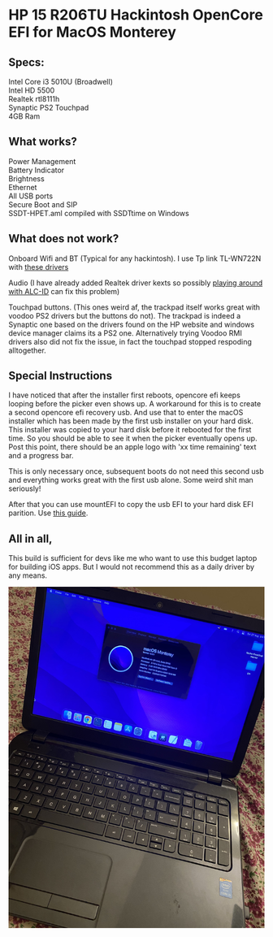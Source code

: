 # HP 15 R206TU Hackintosh OpenCore EFI for MacOS Monterey

## Specs:

Intel Core i3 5010U (Broadwell)  
Intel HD 5500  
Realtek rtl8111h  
Synaptic PS2 Touchpad  
4GB Ram

## What works?

Power Management  
Battery Indicator  
Brightness  
Ethernet  
All USB ports  
Secure Boot and SIP  
SSDT-HPET.aml compiled with SSDTtime on Windows


## What does not work?
Onboard Wifi and BT (Typical for any hackintosh). I use Tp link TL-WN722N with [these drivers](https://github.com/chris1111/Wireless-USB-OC-Big-Sur-Adapter)

Audio (I have already added Realtek driver kexts so possibly [playing around with ALC-ID](https://dortania.github.io/OpenCore-Post-Install/universal/audio.html) can fix this problem)

Touchpad buttons. (This ones weird af, the trackpad itself works great with voodoo PS2 drivers but the buttons do not). The trackpad is indeed a Synaptic one based on the drivers found on the HP website and windows device manager claims its a PS2 one. 
Alternatively trying Voodoo RMI drivers also did not fix the issue, in fact the touchpad stopped respoding alltogether.

## Special Instructions
I have noticed that after the installer first reboots, opencore efi keeps looping before the picker even shows up. A workaround for this is to create a second opencore efi recovery usb. And use that to enter the macOS installer which has been made by the first usb installer on your hard disk. This installer was copied to your hard disk before it rebooted for the first time. So you should be able to see it when the picker eventually opens up. Post this point, there should be an apple logo with 'xx time remaining' text and a progress bar.

This is only necessary once, subsequent boots do not need this second usb and everything works great with the first usb alone. Some weird shit man seriously!  

After that you can use mountEFI to copy the usb EFI to your hard disk EFI parition. Use [this guide](https://dortania.github.io/OpenCore-Post-Install/universal/oc2hdd.html). 


## All in all,  
This build is sufficient for devs like me who want to use this budget laptop for building iOS apps. But I would not recommend this as a daily driver by any means. 


![photo](https://github.com/eeshankeni/HP-15-R206TU-Hackintosh-OpenCore-EFI-MacOS-Monterey/blob/main/image.jpg?raw=true)





